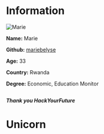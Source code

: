 # Information

![Marie](https://raw.githubusercontent.com/HackYourFutureBelgium/class-11-12/master/lib/avatars/students/mariebelyse.jpeg)

**Name:** Marie

**Github:** [mariebelyse](https://github.com/mariebelyse)

**Age:** 33

**Country:** Rwanda

**Degree:** Economic, Education Monitor

##

**_Thank you HackYourFuture_**
# Unicorn